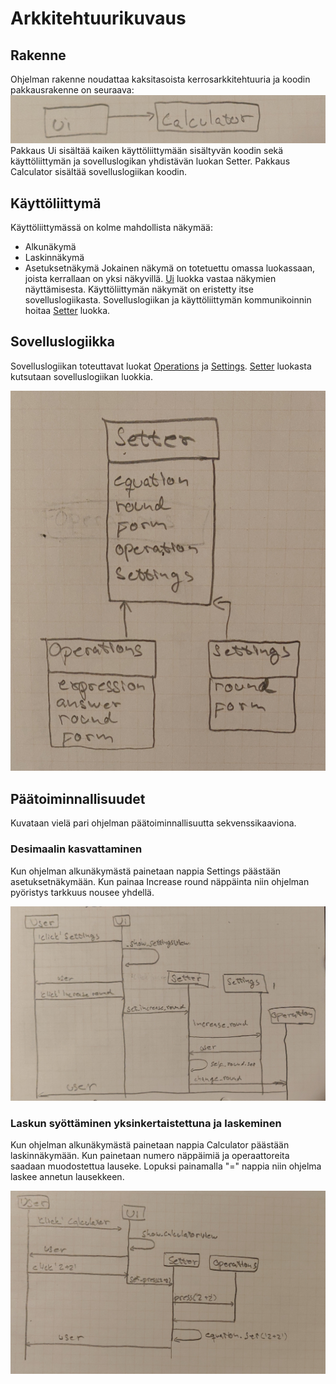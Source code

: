 # Arkkitehtuurikuvaus

## Rakenne
Ohjelman rakenne noudattaa kaksitasoista kerrosarkkitehtuuria ja koodin pakkausrakenne on seuraava:
![Pakkauskaavio](./kuvat/Pakkauskaavio.jpg)
Pakkaus Ui sisältää kaiken käyttöliittymään sisältyvän koodin sekä käyttöliittymän ja sovelluslogikan yhdistävän luokan Setter. Pakkaus Calculator sisältää sovelluslogiikan koodin.
## Käyttöliittymä
Käyttöliittymässä on kolme mahdollista näkymää:
- Alkunäkymä
- Laskinnäkymä
- Asetuksetnäkymä
Jokainen näkymä on totetuettu omassa luokassaan, joista kerrallaan on yksi näkyvillä. [Ui]() luokka vastaa näkymien näyttämisesta. Käyttöliittymän näkymät on eristetty itse sovelluslogiikasta. Sovelluslogiikan ja käyttöliittymän kommunikoinnin hoitaa [Setter]() luokka.

## Sovelluslogiikka

Sovelluslogiikan toteuttavat luokat [Operations]() ja [Settings](). [Setter]() luokasta kutsutaan sovelluslogiikan luokkia. 

![Sovelluslogiikka](./kuvat/Sovelluslogiikka.jpg)

## Päätoiminnallisuudet
Kuvataan vielä pari ohjelman päätoiminnallisuutta sekvenssikaaviona.

### Desimaalin kasvattaminen

Kun ohjelman alkunäkymästä painetaan nappia Settings päästään asetuksetnäkymään. Kun painaa Increase round näppäinta niin ohjelman pyöristys tarkkuus nousee yhdellä.

![Perus1](./kuvat/Perus1.jpg)

### Laskun syöttäminen yksinkertaistettuna ja laskeminen

Kun ohjelman alkunäkymästä painetaan nappia Calculator päästään laskinnäkymään. Kun painetaan numero näppäimiä ja operaattoreita saadaan muodostettua lauseke. Lopuksi painamalla "=" nappia niin ohjelma laskee annetun lausekkeen.

![Perus2](./kuvat/Perus2.jpg)

